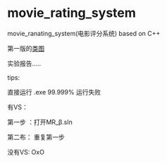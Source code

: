 # movie_rating_system
 movie_ranating_system(电影评分系统) based on  C++

第一版的[类图]()

实验报告.....

tips:

直接运行 .exe 99.999% 运行失败

有VS：

第一步 ：打开MR_β.sln

第二布： 重复第一步

没有VS:
 OxO
